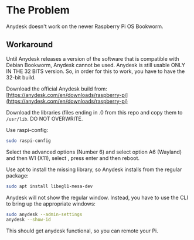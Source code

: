 # The Problem
Anydesk doesn't work on the newer Raspberry Pi OS Bookworm.

## Workaround
Until Anydesk releases a version of the software that is compatible with Debian Bookworm, Anydesk cannot be used.
Anydesk is still usable ONLY IN THE 32 BITS version. So, in order for this to work, you have to have the 32-bit build.

Download the official Anydesk build from: [https://anydesk.com/en/downloads/raspberry-pi](https://anydesk.com/en/downloads/raspberry-pi)

Download the libraries (files ending in .0 from this repo and copy them to `/usr/lib`. DO NOT OVERWRITE.


Use raspi-config:


```bash
sudo raspi-config
```

Select the advanced options (Number 6) and select option A6 (Wayland) and then W1 (X11), select <OK>, press enter and then reboot.

Use apt to install the missing library, so Anydesk installs from the regular package:

```bash
sudo apt install libegl1-mesa-dev
```

Anydesk will not show the regular window. Instead, you have to use the CLI to bring up the appropriate windows:

```bash
sudo anydesk --admin-settings
anydesk --show-id
```

This should get anydesk functional, so you can remote your Pi.
